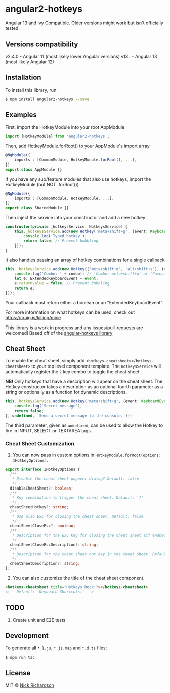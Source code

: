 # angular2-hotkeys
Angular 13 and Ivy Compatible. Older versions might work but isn't officially tested.

## Versions compatibility
v2.4.0 - Angular 11 (most likely lower Angular versions)
v13.*.* - Angular 13 (most likely Angular 12)

## Installation

To install this library, run:

```bash
$ npm install angular2-hotkeys --save
```

## Examples
First, import the HotkeyModule into your root AppModule

```typescript
import {HotkeyModule} from 'angular2-hotkeys';
```

Then, add HotkeyModule.forRoot() to your AppModule's import array

```typescript
@NgModule({
    imports : [CommonModule, HotkeyModule.forRoot(), ...],
})
export class AppModule {}
```

If you have any sub/feature modules that also use hotkeys, import the HotkeyModule (but NOT .forRoot())
```typescript
@NgModule({
    imports : [CommonModule, HotkeyModule, ...],
})
export class SharedModule {}
```

Then inject the service into your constructor and add a new hotkey

```typescript
constructor(private _hotkeysService: HotkeysService) {
    this._hotkeysService.add(new Hotkey('meta+shift+g', (event: KeyboardEvent): boolean => {
        console.log('Typed hotkey');
        return false; // Prevent bubbling
    }));
}
```
It also handles passing an array of hotkey combinations for a single callback
```typescript
this._hotkeysService.add(new Hotkey(['meta+shift+g', 'alt+shift+s'], (event: KeyboardEvent, combo: string): ExtendedKeyboardEvent => {
    console.log('Combo: ' + combo); // 'Combo: meta+shift+g' or 'Combo: alt+shift+s'
    let e: ExtendedKeyboardEvent = event;
    e.returnValue = false; // Prevent bubbling
    return e;
}));
```

Your callback must return either a boolean or an "ExtendedKeyboardEvent".

For more information on what hotkeys can be used, check out <https://craig.is/killing/mice>

This library is a work in progress and any issues/pull-requests are welcomed!
Based off of the [angular-hotkeys library](https://github.com/chieffancypants/angular-hotkeys)

## Cheat Sheet

To enable the cheat sheet, simply add `<hotkeys-cheatsheet></hotkeys-cheatsheet>` to your top level component template.
The `HotkeysService` will automatically register the `?` key combo to toggle the cheat sheet.

**NB!** Only hotkeys that have a description will apear on the cheat sheet. The Hotkey constructor takes a description as
an optional fourth parameter as a string or optionally as a function for dynamic descriptions.

```typescript
this._hotkeysService.add(new Hotkey('meta+shift+g', (event: KeyboardEvent): boolean => {
    console.log('Secret message');
    return false;
}, undefined, 'Send a secret message to the console.'));
```

The third parameter, given as `undefined`, can be used to allow the Hotkey to fire in INPUT, SELECT or TEXTAREA tags.

### Cheat Sheet Customization

1. You can now pass in custom options in `HotkeyModule.forRoot(options: IHotkeyOptions)`.

```typescript
export interface IHotkeyOptions {
  /**
   * Disable the cheat sheet popover dialog? Default: false
   */
  disableCheatSheet?: boolean;
  /**
   * Key combination to trigger the cheat sheet. Default: '?'
   */
  cheatSheetHotkey?: string;
  /**
   * Use also ESC for closing the cheat sheet. Default: false
   */
  cheatSheetCloseEsc?: boolean;
  /**
   * Description for the ESC key for closing the cheat sheet (if enabed). Default: 'Hide this help menu'
   */
  cheatSheetCloseEscDescription?: string;
  /**
   * Description for the cheat sheet hot key in the cheat sheet. Default: 'Show / hide this help menu'
   */
  cheatSheetDescription?: string;
};
```

2. You can also customize the title of the cheat sheet component.

```html
<hotkeys-cheatsheet title="Hotkeys Rock!"></hotkeys-cheatsheet>
<!-- Default: 'Keyboard Shortcuts:' -->
```

## TODO
1. Create unit and E2E tests

## Development

To generate all `*
}.js`, `*.js.map` and `*.d.ts` files:

```bash
$ npm run tsc
```

## License

MIT © [Nick Richardson](nick.richardson@mediapixeldesign.com)
